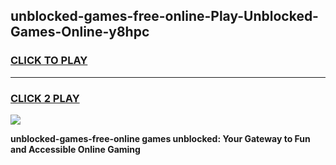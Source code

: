 
## unblocked-games-free-online-Play-Unblocked-Games-Online-y8hpc
<h3>
<a href="https://premium76.site?title=unblocked-games-free-online&ref=24A">CLICK TO PLAY</a></h3>
<hr>

<h3>
<a href="https://premium76.site?title=unblocked-games-free-online&ref=24A">CLICK 2 PLAY</a>
  
</h3>

<a href="https://premium76.site?title=unblocked-games-free-online&ref=24A"><img src="https://clearcache.store/games.png"></a>


**unblocked-games-free-online games unblocked: Your Gateway to Fun and Accessible Online Gaming**
